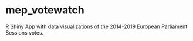 # mep_votewatch
R Shiny App with data visualizations of the 2014-2019 European Parliament Sessions votes.
